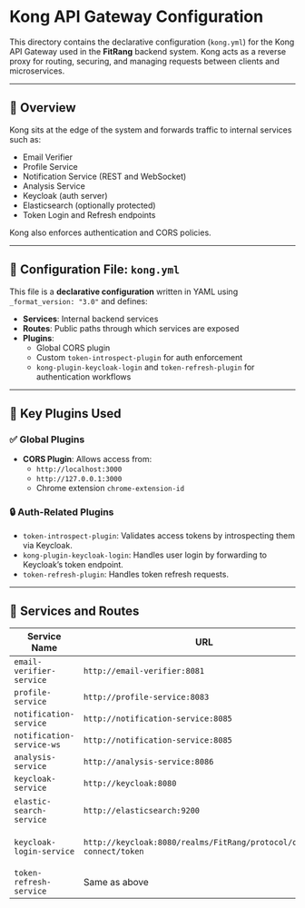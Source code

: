 # Kong API Gateway Configuration

This directory contains the declarative configuration (`kong.yml`) for the Kong API Gateway used in the **FitRang** backend system. Kong acts as a reverse proxy for routing, securing, and managing requests between clients and microservices.

---

## 🧠 Overview

Kong sits at the edge of the system and forwards traffic to internal services such as:

- Email Verifier
- Profile Service
- Notification Service (REST and WebSocket)
- Analysis Service
- Keycloak (auth server)
- Elasticsearch (optionally protected)
- Token Login and Refresh endpoints

Kong also enforces authentication and CORS policies.

---

## 📄 Configuration File: `kong.yml`

This file is a **declarative configuration** written in YAML using `_format_version: "3.0"` and defines:

- **Services**: Internal backend services
- **Routes**: Public paths through which services are exposed
- **Plugins**:
  - Global CORS plugin
  - Custom `token-introspect-plugin` for auth enforcement
  - `kong-plugin-keycloak-login` and `token-refresh-plugin` for authentication workflows

---

## 🧩 Key Plugins Used

### ✅ Global Plugins

- **CORS Plugin**: Allows access from:
  - `http://localhost:3000`
  - `http://127.0.0.1:3000`
  - Chrome extension `chrome-extension-id`

### 🔒 Auth-Related Plugins

- `token-introspect-plugin`: Validates access tokens by introspecting them via Keycloak.
- `kong-plugin-keycloak-login`: Handles user login by forwarding to Keycloak’s token endpoint.
- `token-refresh-plugin`: Handles token refresh requests.

---

## 🔗 Services and Routes

| Service Name               | URL                          | Public Route      | Plugins                 |
|---------------------------|------------------------------|-------------------|--------------------------|
| `email-verifier-service`  | `http://email-verifier:8081` | `/register`       | None                    |
| `profile-service`         | `http://profile-service:8083`| `/profile`        | `token-introspect`      |
| `notification-service`    | `http://notification-service:8085` | `/notification` | `token-introspect` |
| `notification-service-ws` | `http://notification-service:8085` | `/notification-ws` | None              |
| `analysis-service`        | `http://analysis-service:8086` | `/analysis`     | `token-introspect`      |
| `keycloak-service`        | `http://keycloak:8080`       | `/keycloak`       | None                    |
| `elastic-search-service`  | `http://elasticsearch:9200`  | `/elastic`        | `token-introspect` *(disabled)* |
| `keycloak-login-service`  | `http://keycloak:8080/realms/FitRang/protocol/openid-connect/token` | `/login` | `kong-plugin-keycloak-login` |
| `token-refresh-service`   | Same as above                | `/refresh`        | `token-refresh-plugin`  |

